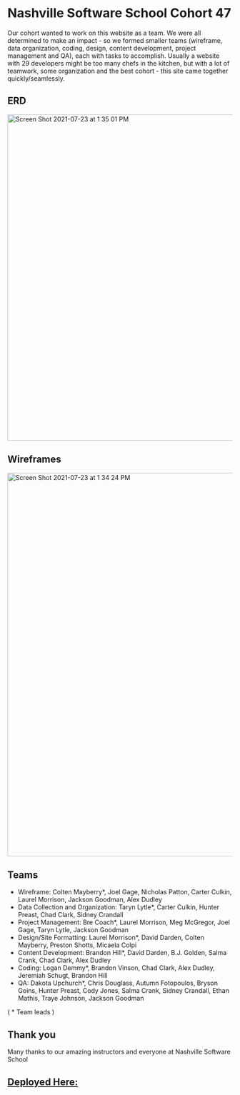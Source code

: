 # Nashville Software School Cohort 47 

Our cohort wanted to work on this website as a team. We were all determined to make an impact - so we formed smaller teams (wireframe, data organization, coding, design, content development, project management and QA), each with tasks to accomplish. Usually a website with 29 developers might be too many chefs in the kitchen, but with a lot of teamwork, some organization and the best cohort - this site came together quickly/seamlessly. 

## ERD

<img width="731" alt="Screen Shot 2021-07-23 at 1 35 01 PM" src="https://user-images.githubusercontent.com/78938657/126820159-a44d055f-33a3-4fb7-a4e9-9ce48570d01a.png">

## Wireframes

<img width="859" alt="Screen Shot 2021-07-23 at 1 34 24 PM" src="https://user-images.githubusercontent.com/78938657/126820162-0cb9c59e-c8cf-4c4e-b63c-b34ed8883c67.png">

## Teams

- Wireframe: Colten Mayberry*, Joel Gage, Nicholas Patton, Carter Culkin, Laurel Morrison, Jackson Goodman, Alex Dudley
- Data Collection and Organization: Taryn Lytle*, Carter Culkin, Hunter Preast, Chad Clark, Sidney Crandall
- Project Management: Bre Coach*, Laurel Morrison, Meg McGregor, Joel Gage, Taryn Lytle, Jackson Goodman
- Design/Site Formatting: Laurel Morrison*, David Darden, Colten Mayberry, Preston Shotts, Micaela Colpi
- Content Development: Brandon Hill*, David Darden, B.J. Golden, Salma Crank, Chad Clark, Alex Dudley
- Coding: Logan Demmy*, Brandon Vinson, Chad Clark, Alex Dudley, Jeremiah Schugt, Brandon Hill
- QA: Dakota Upchurch*, Chris Douglass, Autumn Fotopoulos, Bryson Goins, Hunter Preast, Cody Jones, Salma Crank, Sidney Crandall, Ethan Mathis, Traye Johnson, Jackson Goodman

( * Team leads )

## Thank you

Many thanks to our amazing instructors and everyone at Nashville Software School

## [Deployed Here:](https://nss-day-cohort-47.github.io/Class-Website/)

